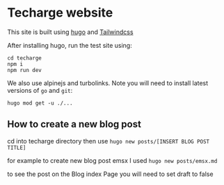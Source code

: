# Techarge website
This site is built using [hugo](https://gohugo.io/getting-started/installing/#quick-install)
and [Tailwindcss](https://tailwindcss.com/)

After installing hugo, run the test site using: 
```
cd techarge
npm i 
npm run dev
```

We also use alpinejs and turbolinks. Note you will need to install latest versions of `go` and `git`:
```
hugo mod get -u ./...
```

## How to create a new blog post 
cd into techarge directory then use 
`hugo new posts/[INSERT BLOG POST TITLE]`

for example to create new blog post emsx I used 
`hugo new posts/emsx.md`

to see the post on the Blog index Page you will need to set draft to false
